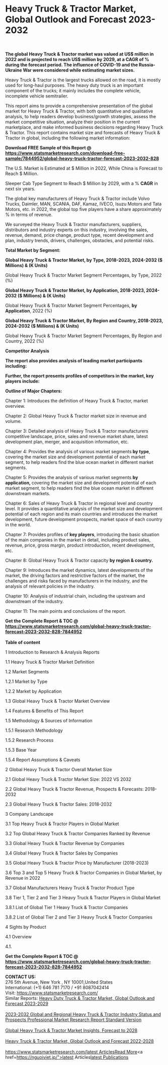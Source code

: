 <h1>Heavy Truck & Tractor Market, Global Outlook and Forecast 2023-2032</h1><br/><p><strong>The global Heavy Truck & Tractor market was valued at US$ million in 2022 and is projected to reach US$ million by 2029, at a <strong>CAGR</strong> of % during the forecast period. The influence of COVID-19 and the Russia-Ukraine War were considered while estimating market sizes.</strong></p><p>Heavy Truck & Tractor is the largest trucks allowed on the road, it is mostly used for long-haul purposes. The heavy duty truck is an important component of the trucks; it mainly includes the complete vehicle, incomplete vehicle semitrailer.</p><p>This report aims to provide a comprehensive presentation of the global market for Heavy Truck & Tractor, with both quantitative and qualitative analysis, to help readers develop business/growth strategies, assess the market competitive situation, analyze their position in the current marketplace, and make informed business decisions regarding Heavy Truck & Tractor. This report contains market size and forecasts of Heavy Truck & Tractor in global, including the following market information:</p><p><strong>Download FREE Sample of this Report @ <a href="https://www.statsmarketresearch.com/download-free-sample/7844952/global-heavy-truck-tractor-forecast-2023-2032-828">https://www.statsmarketresearch.com/download-free-sample/7844952/global-heavy-truck-tractor-forecast-2023-2032-828</a></strong></p><p>The U.S. Market is Estimated at $ Million in 2022, While China is Forecast to Reach $ Million.</p><p>Sleeper Cab Type Segment to Reach $ Million by 2029, with a % <strong>CAGR</strong> in next six years.</p><p>The global key manufacturers of Heavy Truck & Tractor include Volvo Trucks, Daimler, MAN, SCANIA, DAF, Kamaz, IVECO, Isuzu Motors and Tata Motors, etc. in 2022, the global top five players have a share approximately % in terms of revenue.</p><p>We surveyed the Heavy Truck & Tractor manufacturers, suppliers, distributors and industry experts on this industry, involving the sales, revenue, demand, price change, product type, recent development and plan, industry trends, drivers, challenges, obstacles, and potential risks.</p><p><strong>Total Market by Segment:</strong></p><p><strong>Global Heavy Truck & Tractor Market, by Type, 2018-2023, 2024-2032 ($ Millions) & (K Units)</strong></p><p>Global Heavy Truck & Tractor Market Segment Percentages, by Type, 2022 (%)</p><p><strong>Global Heavy Truck & Tractor Market, <strong>by Application</strong>, 2018-2023, 2024-2032 ($ Millions) & (K Units)</strong></p><p>Global Heavy Truck & Tractor Market Segment Percentages, <strong>by Application</strong>, 2022 (%)</p><p><strong>Global Heavy Truck & Tractor Market, By Region and Country, 2018-2023, 2024-2032 ($ Millions) & (K Units)</strong></p><p>Global Heavy Truck & Tractor Market Segment Percentages, By Region and Country, 2022 (%)</p><p><strong>Competitor Analysis</strong></p><p><strong>The report also provides analysis of leading market participants including:</strong></p><p><strong>Further, the report presents profiles of competitors in the market, <strong>key players</strong> include:</strong></p><p><strong>Outline of Major Chapters:</strong></p><p>Chapter 1: Introduces the definition of Heavy Truck & Tractor, market overview.</p><p>Chapter 2: Global Heavy Truck & Tractor market size in revenue and volume.</p><p>Chapter 3: Detailed analysis of Heavy Truck & Tractor manufacturers competitive landscape, price, sales and revenue market share, latest development plan, merger, and acquisition information, etc.</p><p>Chapter 4: Provides the analysis of various market segments<strong> by type</strong>, covering the market size and development potential of each market segment, to help readers find the blue ocean market in different market segments.</p><p>Chapter 5: Provides the analysis of various market segments <strong><strong>by application</strong>, </strong>covering the market size and development potential of each market segment, to help readers find the blue ocean market in different downstream markets.</p><p>Chapter 6: Sales of Heavy Truck & Tractor in regional level and country level. It provides a quantitative analysis of the market size and development potential of each region and its main countries and introduces the market development, future development prospects, market space of each country in the world.</p><p>Chapter 7: Provides profiles of <strong>key players</strong>, introducing the basic situation of the main companies in the market in detail, including product sales, revenue, price, gross margin, product introduction, recent development, etc.</p><p>Chapter 8: Global Heavy Truck & Tractor capacity <strong>by region & country.</strong></p><p>Chapter 9: Introduces the market dynamics, latest developments of the market, the driving factors and restrictive factors of the market, the challenges and risks faced by manufacturers in the industry, and the analysis of relevant policies in the industry.</p><p>Chapter 10: Analysis of industrial chain, including the upstream and downstream of the industry.</p><p>Chapter 11: The main points and conclusions of the report.</p><div><b>Get the Complete Report & TOC @ <a href="https://www.statsmarketresearch.com/global-heavy-truck-tractor-forecast-2023-2032-828-7844952">https://www.statsmarketresearch.com/global-heavy-truck-tractor-forecast-2023-2032-828-7844952</a></b></div><br><b>Table of content</b><p>1 Introduction to Research & Analysis Reports<br />
 
  1.1 Heavy Truck & Tractor Market Definition<br />
 
  1.2 Market Segments<br />
 
  1.2.1 Market by Type<br />
 
  1.2.2 Market by Application<br />
 
  1.3 Global Heavy Truck & Tractor Market Overview<br />
 
  1.4 Features & Benefits of This Report<br />
 
  1.5 Methodology & Sources of Information<br />
 
  1.5.1 Research Methodology<br />
 
  1.5.2 Research Process<br />
 
  1.5.3 Base Year<br />
 
  1.5.4 Report Assumptions & Caveats<br />
 
 2 Global Heavy Truck & Tractor Overall Market Size<br />
 
  2.1 Global Heavy Truck & Tractor Market Size: 2022 VS 2032<br />
 
  2.2 Global Heavy Truck & Tractor Revenue, Prospects & Forecasts: 2018-2032<br />
 
  2.3 Global Heavy Truck & Tractor Sales: 2018-2032<br />
 
 3 Company Landscape<br />
 
  3.1 Top Heavy Truck & Tractor Players in Global Market<br />
 
  3.2 Top Global Heavy Truck & Tractor Companies Ranked by Revenue<br />
 
  3.3 Global Heavy Truck & Tractor Revenue by Companies<br />
 
  3.4 Global Heavy Truck & Tractor Sales by Companies<br />
 
  3.5 Global Heavy Truck & Tractor Price by Manufacturer (2018-2023)<br />
 
  3.6 Top 3 and Top 5 Heavy Truck & Tractor Companies in Global Market, by Revenue in 2022<br />
 
  3.7 Global Manufacturers Heavy Truck & Tractor Product Type<br />
 
  3.8 Tier 1, Tier 2 and Tier 3 Heavy Truck & Tractor Players in Global Market<br />
 
  3.8.1 List of Global Tier 1 Heavy Truck & Tractor Companies<br />
 
  3.8.2 List of Global Tier 2 and Tier 3 Heavy Truck & Tractor Companies<br />
 
 4 Sights by Product<br />
 
  4.1 Overview<br />
 
  4.1.<br><div><b>Get the Complete Report & TOC @ <a href="https://www.statsmarketresearch.com/global-heavy-truck-tractor-forecast-2023-2032-828-7844952">https://www.statsmarketresearch.com/global-heavy-truck-tractor-forecast-2023-2032-828-7844952</a></b></div></p> <b>CONTACT US:</b><br>276 5th Avenue, New York , NY 10001,United States<br>International: (+1) 646 781 7170 / +91 8087042414<br>Visit: <a href="https://www.statsmarketresearch.com/">https://www.statsmarketresearch.com/</a><br>Similar Reports: <a href="https://www.statsmarketresearch.com/global-heavy-truck-tractor-forecast-2023-2032-828-7844952">Heavy Duty Truck & Tractor Market, Global Outlook and Forecast 2023-2029</a><br/><br/><a href="https://www.statsmarketresearch.com/global-heavy-truck-tractor-forecast-2023-2032-828-7844952">2023-2032 Global and Regional Heavy Truck & Tractor Industry Status and Prospects Professional Market Research Report Standard Version</a><br/><br/><a href="https://www.statsmarketresearch.com/global-heavy-truck-tractor-forecast-2023-2032-828-7844952">Global Heavy Truck & Tractor Market Insights, Forecast to 2028</a><br/><br/><a href="https://www.statsmarketresearch.com/global-heavy-truck-tractor-forecast-2023-2032-828-7844952">Heavy Truck & Tractor Market, Global Outlook and Forecast 2022-2028</a><br/><br/><a href="https://gyeongbokgung.com">https://www.statsmarketresearch.com/</a><a href="https://hallyeomaritime.com">latest Articles</a><a href="https://jingwansa.com">Read More</a><a href=https://nguoiviet.jp/">latest Articles</a><a href="https://www.intelmarketresearch.com/">latest Publications</a>